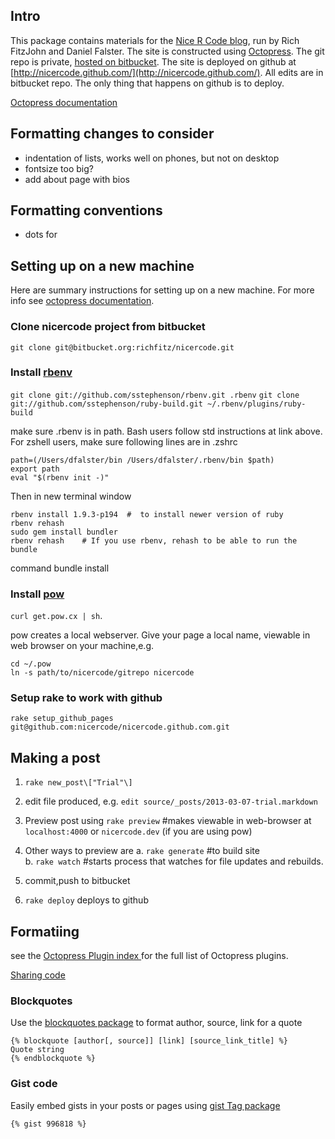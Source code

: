 ## Intro

This package contains materials for the [Nice R Code 
blog](http://nicercode.github.com/), run by Rich FitzJohn and Daniel Falster. 
The site is constructed using [Octopress](http://octopress.org/). The git repo 
is private, [hosted on bitbucket](https://bitbucket.org/richfitz/nicercode). 
The site is deployed on github at 
[http://nicercode.github.com/](http://nicercode.github.com/). All edits are in 
bitbucket repo. The only thing that happens on github is to deploy. 

[Octopress documentation](http://octopress.org/docs/) 

## Formatting changes to consider

- indentation of lists, works well on phones, but not on desktop
- fontsize too big?
- add about page with bios

## Formatting conventions

- dots for 

## Setting up on a new machine ##

Here are summary instructions for setting up on a new machine. For more info 
see [octopress documentation](http://octopress.org/docs/setup/).

### Clone nicercode project from bitbucket ###
`git clone git@bitbucket.org:richfitz/nicercode.git`

### Install [rbenv](http://octopress.org/docs/setup/rbenv/) ###

`git clone git://github.com/sstephenson/rbenv.git .rbenv`
`git clone git://github.com/sstephenson/ruby-build.git ~/.rbenv/plugins/ruby-build`

make sure .rbenv is in path. Bash users follow std instructions at link above. 
For zshell users, make sure following lines are in .zshrc 

    path=(/Users/dfalster/bin /Users/dfalster/.rbenv/bin $path)
    export path
    eval "$(rbenv init -)" 

Then in new terminal window

    rbenv install 1.9.3-p194  #  to install newer version of ruby
    rbenv rehash
    sudo gem install bundler
    rbenv rehash    # If you use rbenv, rehash to be able to run the bundle 
command
    bundle install

### Install [pow](http://pow.cx/) ###
`curl get.pow.cx | sh`. 

pow creates a local webserver.  Give your page a local name, viewable in web 
browser on your machine,e.g. 

    cd ~/.pow
    ln -s path/to/nicercode/gitrepo nicercode

### Setup rake to work with github ###
    rake setup_github_pages 
    git@github.com:nicercode/nicercode.github.com.git



## Making a post ##
1. `rake new_post\["Trial"\]`
2. edit file produced, e.g. `edit source/_posts/2013-03-07-trial.markdown`
3. Preview post using `rake preview` #makes viewable in web-browser at 
`localhost:4000` or `nicercode.dev` (if you are using pow)
4. Other ways to preview are 
	a. `rake generate` #to build site  
	b. `rake watch` #starts process that watches for file updates and 
rebuilds. 

4. commit,push to bitbucket
5. `rake deploy` deploys to github

## Formatiing 

see the [Octopress Plugin index ](http://octopress.org/docs/plugins/) for the full list of Octopress plugins.

[Sharing code](http://octopress.org/docs/blogging/code/)
 
### Blockquotes

Use the [blockquotes package](http://octopress.org/docs/plugins/blockquote/) to format author, source, link for a quote

```
{% blockquote [author[, source]] [link] [source_link_title] %}
Quote string
{% endblockquote %}
```


### Gist code

Easily embed gists in your posts or pages using [gist Tag package](http://octopress.org/docs/plugins/gist-tag/)

```
{% gist 996818 %}
```
